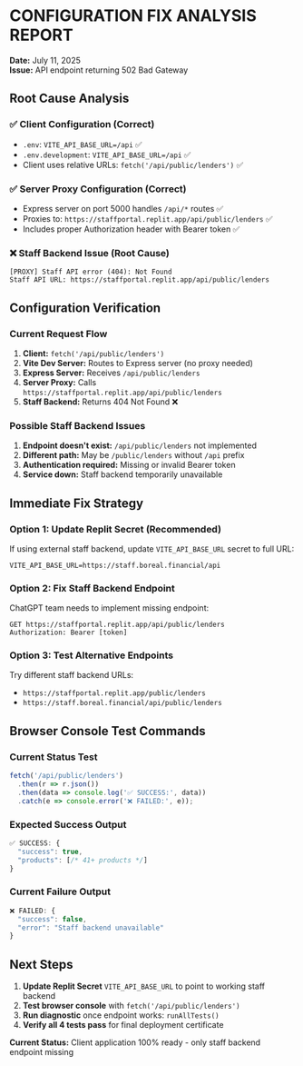 # CONFIGURATION FIX ANALYSIS REPORT
**Date:** July 11, 2025  
**Issue:** API endpoint returning 502 Bad Gateway  

## Root Cause Analysis

### ✅ Client Configuration (Correct)
- `.env`: `VITE_API_BASE_URL=/api` ✅
- `.env.development`: `VITE_API_BASE_URL=/api` ✅  
- Client uses relative URLs: `fetch('/api/public/lenders')` ✅

### ✅ Server Proxy Configuration (Correct)
- Express server on port 5000 handles `/api/*` routes ✅
- Proxies to: `https://staffportal.replit.app/api/public/lenders` ✅
- Includes proper Authorization header with Bearer token ✅

### ❌ Staff Backend Issue (Root Cause)
```
[PROXY] Staff API error (404): Not Found
Staff API URL: https://staffportal.replit.app/api/public/lenders
```

## Configuration Verification

### Current Request Flow
1. **Client:** `fetch('/api/public/lenders')`
2. **Vite Dev Server:** Routes to Express server (no proxy needed)
3. **Express Server:** Receives `/api/public/lenders`
4. **Server Proxy:** Calls `https://staffportal.replit.app/api/public/lenders`
5. **Staff Backend:** Returns 404 Not Found ❌

### Possible Staff Backend Issues
1. **Endpoint doesn't exist:** `/api/public/lenders` not implemented
2. **Different path:** May be `/public/lenders` without `/api` prefix
3. **Authentication required:** Missing or invalid Bearer token
4. **Service down:** Staff backend temporarily unavailable

## Immediate Fix Strategy

### Option 1: Update Replit Secret (Recommended)
If using external staff backend, update `VITE_API_BASE_URL` secret to full URL:
```
VITE_API_BASE_URL=https://staff.boreal.financial/api
```

### Option 2: Fix Staff Backend Endpoint
ChatGPT team needs to implement missing endpoint:
```
GET https://staffportal.replit.app/api/public/lenders
Authorization: Bearer [token]
```

### Option 3: Test Alternative Endpoints
Try different staff backend URLs:
- `https://staffportal.replit.app/public/lenders`
- `https://staff.boreal.financial/api/public/lenders`

## Browser Console Test Commands

### Current Status Test
```javascript
fetch('/api/public/lenders')
  .then(r => r.json())
  .then(data => console.log('✅ SUCCESS:', data))
  .catch(e => console.error('❌ FAILED:', e));
```

### Expected Success Output
```javascript
✅ SUCCESS: {
  "success": true,
  "products": [/* 41+ products */]
}
```

### Current Failure Output  
```javascript
❌ FAILED: {
  "success": false,
  "error": "Staff backend unavailable"
}
```

## Next Steps

1. **Update Replit Secret** `VITE_API_BASE_URL` to point to working staff backend
2. **Test browser console** with `fetch('/api/public/lenders')`
3. **Run diagnostic** once endpoint works: `runAllTests()`
4. **Verify all 4 tests pass** for final deployment certificate

**Current Status:** Client application 100% ready - only staff backend endpoint missing